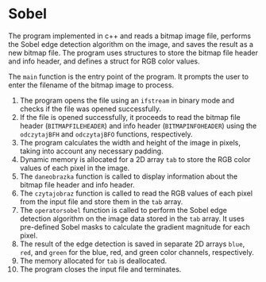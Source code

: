 # Sobel
The program implemented in c++ and reads a bitmap image file, performs the Sobel edge detection algorithm on the image, and saves the result as a new bitmap file. The program uses structures to store the bitmap file header and info header, and defines a struct for RGB color values.

The `main` function is the entry point of the program. It prompts the user to enter the filename of the bitmap image to process.

1. The program opens the file using an `ifstream` in binary mode and checks if the file was opened successfully.
2. If the file is opened successfully, it proceeds to read the bitmap file header (`BITMAPFILEHEADER`) and info header (`BITMAPINFOHEADER`) using the `odczytajBFH` and `odczytajBFO` functions, respectively.
3. The program calculates the width and height of the image in pixels, taking into account any necessary padding.
4. Dynamic memory is allocated for a 2D array `tab` to store the RGB color values of each pixel in the image.
5. The `daneobrazka` function is called to display information about the bitmap file header and info header.
6. The `czytajobraz` function is called to read the RGB values of each pixel from the input file and store them in the `tab` array.
7. The `operatorsobel` function is called to perform the Sobel edge detection algorithm on the image data stored in the `tab` array. It uses pre-defined Sobel masks to calculate the gradient magnitude for each pixel.
8. The result of the edge detection is saved in separate 2D arrays `blue`, `red`, and `green` for the blue, red, and green color channels, respectively.
9. The memory allocated for `tab` is deallocated.
10. The program closes the input file and terminates.
